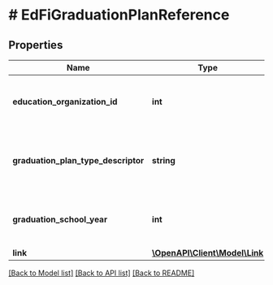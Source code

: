 # # EdFiGraduationPlanReference

## Properties

Name | Type | Description | Notes
------------ | ------------- | ------------- | -------------
**education_organization_id** | **int** | The identifier assigned to an education organization. |
**graduation_plan_type_descriptor** | **string** | The type of academic plan the student is following for graduation. |
**graduation_school_year** | **int** | The school year the student is expected to graduate. |
**link** | [**\OpenAPI\Client\Model\Link**](Link.md) |  | [optional]

[[Back to Model list]](../../README.md#models) [[Back to API list]](../../README.md#endpoints) [[Back to README]](../../README.md)
